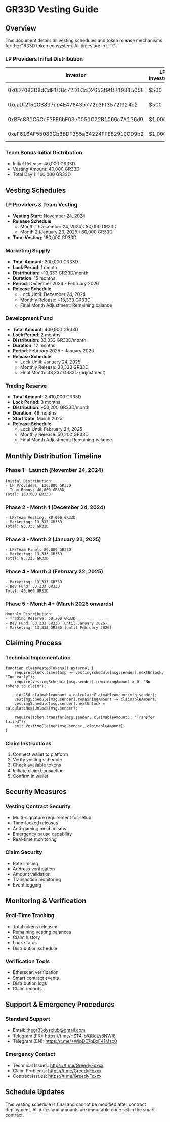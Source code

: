 # GR33D Vesting Guide

## Overview
This document details all vesting schedules and token release mechanisms for the GR33D token ecosystem. All times are in UTC.

### LP Providers Initial Distribution
| Investor                                       | LP Investment | Initial Release | Vesting Amount |
|------------------------------------------------|---------------|-----------------|----------------|
| 0x0D7083D8dCdF1DBc72D1CcD2653f9fDB1981505E    | $500         | 20,000 GR33D    | 20,000 GR33D  |
| 0xcaDf2f51CB897cb4E476435772c3Ff3572f924e2    | $500         | 20,000 GR33D    | 20,000 GR33D  |
| 0xBFc831C5CcF3FE6bF03e0051C72B1066c7A136d9    | $1,000       | 40,000 GR33D    | 40,000 GR33D  |
| 0xeF616AF55083Cb6BDF355a34224FFE829100D9b2    | $1,000       | 40,000 GR33D    | 40,000 GR33D  |

### Team Bonus Initial Distribution
- Initial Release: 40,000 GR33D
- Vesting Amount: 40,000 GR33D
- Total Day 1: 160,000 GR33D

## Vesting Schedules

### LP Providers & Team Vesting
- **Vesting Start**: November 24, 2024
- **Release Schedule**:
  * Month 1 (December 24, 2024): 80,000 GR33D
  * Month 2 (January 23, 2025): 80,000 GR33D
- **Total Vesting**: 160,000 GR33D

### Marketing Supply
- **Total Amount**: 200,000 GR33D
- **Lock Period**: 1 month
- **Distribution**: ~13,333 GR33D/month
- **Duration**: 15 months
- **Period**: December 2024 - February 2026
- **Release Schedule**:
  * Lock Until: December 24, 2024
  * Monthly Release: ~13,333 GR33D
  * Final Month Adjustment: Remaining balance

### Development Fund
- **Total Amount**: 400,000 GR33D
- **Lock Period**: 2 months
- **Distribution**: 33,333 GR33D/month
- **Duration**: 12 months
- **Period**: February 2025 - January 2026
- **Release Schedule**:
  * Lock Until: January 24, 2025
  * Monthly Release: 33,333 GR33D
  * Final Month: 33,337 GR33D (adjustment)

### Trading Reserve
- **Total Amount**: 2,410,000 GR33D
- **Lock Period**: 3 months
- **Distribution**: ~50,200 GR33D/month
- **Duration**: 48 months
- **Start Date**: March 2025
- **Release Schedule**:
  * Lock Until: February 24, 2025
  * Monthly Release: 50,200 GR33D
  * Final Month Adjustment: Remaining balance

## Monthly Distribution Timeline

### Phase 1 - Launch (November 24, 2024)
```
Initial Distribution:
- LP Providers: 120,000 GR33D
- Team Bonus: 40,000 GR33D
Total: 160,000 GR33D
```

### Phase 2 - Month 1 (December 24, 2024)
```
- LP/Team Vesting: 80,000 GR33D
- Marketing: 13,333 GR33D
Total: 93,333 GR33D
```

### Phase 3 - Month 2 (January 23, 2025)
```
- LP/Team Final: 80,000 GR33D
- Marketing: 13,333 GR33D
Total: 93,333 GR33D
```

### Phase 4 - Month 3 (February 22, 2025)
```
- Marketing: 13,333 GR33D
- Dev Fund: 33,333 GR33D
Total: 46,666 GR33D
```

### Phase 5 - Month 4+ (March 2025 onwards)
```
Monthly Distribution:
- Trading Reserve: 50,200 GR33D
- Dev Fund: 33,333 GR33D (until January 2026)
- Marketing: 13,333 GR33D (until February 2026)
```

## Claiming Process

### Technical Implementation
```solidity
function claimVestedTokens() external {
    require(block.timestamp >= vestingSchedule[msg.sender].nextUnlock, "Too early");
    require(vestingSchedule[msg.sender].remainingAmount > 0, "No tokens to claim");
    
    uint256 claimableAmount = calculateClaimableAmount(msg.sender);
    vestingSchedule[msg.sender].remainingAmount -= claimableAmount;
    vestingSchedule[msg.sender].nextUnlock = calculateNextUnlock(msg.sender);
    
    require(token.transfer(msg.sender, claimableAmount), "Transfer failed");
    emit VestingClaimed(msg.sender, claimableAmount);
}
```

### Claim Instructions
1. Connect wallet to platform
2. Verify vesting schedule
3. Check available tokens
4. Initiate claim transaction
5. Confirm in wallet

## Security Measures

### Vesting Contract Security
- Multi-signature requirement for setup
- Time-locked releases
- Anti-gaming mechanisms
- Emergency pause capability
- Real-time monitoring

### Claim Security
- Rate limiting
- Address verification
- Amount validation
- Transaction monitoring
- Event logging

## Monitoring & Verification

### Real-Time Tracking
- Total tokens released
- Remaining vesting balances
- Claim history
- Lock status
- Distribution schedule

### Verification Tools
- Etherscan verification
- Smart contract events
- Distribution logs
- Claim records

## Support & Emergency Procedures

### Standard Support
- Email: thegr33dysclub@gmail.com
- Telegram (FR): https://t.me/+ST4-blQBoLs5NWI8
- Telegram (EN): https://t.me/+WipDE7pBxF41Mzc0

### Emergency Contact
- Technical Issues: https://t.me/GreedyFoxxx
- Claim Problems: https://t.me/GreedyFoxxx
- Contract Issues: https://t.me/GreedyFoxxx

## Schedule Updates
This vesting schedule is final and cannot be modified after contract deployment. All dates and amounts are immutable once set in the smart contract.

